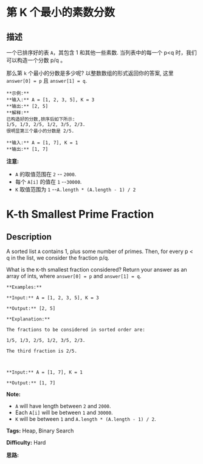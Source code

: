 # 第 K 个最小的素数分数

## 描述

一个已排序好的表 `A`，其包含 1 和其他一些素数.  当列表中的每一个 p<q 时，我们可以构造一个分数 p/q 。

那么第 `k` 个最小的分数是多少呢?  以整数数组的形式返回你的答案, 这里 `answer[0] = p` 且 `answer[1] = q`.

    
    
    **示例:**
    **输入:** A = [1, 2, 3, 5], K = 3
    **输出:** [2, 5]
    **解释:**
    已构造好的分数,排序后如下所示:
    1/5, 1/3, 2/5, 1/2, 3/5, 2/3.
    很明显第三个最小的分数是 2/5.
    
    **输入:** A = [1, 7], K = 1
    **输出:** [1, 7]
    

**注意:**

  * `A` 的取值范围在 `2` -- `2000`.
  * 每个 `A[i]` 的值在 `1` --`30000`.
  * `K` 取值范围为 `1` --`A.length * (A.length - 1) / 2`



# K-th Smallest Prime Fraction

## Description



A sorted list `A` contains 1, plus some number of primes.  Then, for every p < q in the list, we consider the fraction p/q.

What is the `K`-th smallest fraction considered?  Return your answer as an array of ints, where `answer[0] = p` and `answer[1] = q`.

    
    
    **Examples:**
    **Input:** A = [1, 2, 3, 5], K = 3
    **Output:** [2, 5]
    **Explanation:**
    The fractions to be considered in sorted order are:
    1/5, 1/3, 2/5, 1/2, 3/5, 2/3.
    The third fraction is 2/5.
    
    **Input:** A = [1, 7], K = 1
    **Output:** [1, 7]
    

**Note:**

  * `A` will have length between `2` and `2000`.
  * Each `A[i]` will be between `1` and `30000`.
  * `K` will be between `1` and `A.length * (A.length - 1) / 2`.


**Tags:** Heap, Binary Search

**Difficulty:** Hard

**思路:**

